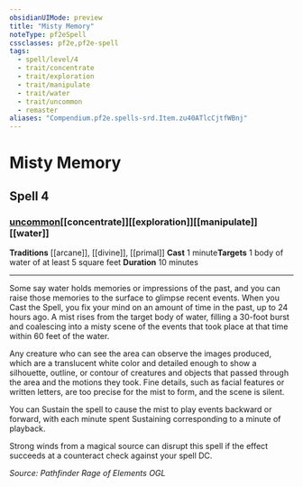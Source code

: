 ```yaml
---
obsidianUIMode: preview
title: "Misty Memory"
noteType: pf2eSpell
cssclasses: pf2e,pf2e-spell
tags:
  - spell/level/4
  - trait/concentrate
  - trait/exploration
  - trait/manipulate
  - trait/water
  - trait/uncommon
  - remaster
aliases: "Compendium.pf2e.spells-srd.Item.zu40ATlcCjtfWBnj" 
---
```

# Misty Memory   
## Spell 4
### [uncommon](uncommon "Uncommon Rarity Trait")[[concentrate]][[exploration]][[manipulate]][[water]]
**Traditions** [[arcane]], [[divine]], [[primal]]
**Cast** 1 minute**Targets** 1 body of water of at least 5 square feet
**Duration** 10 minutes
* * * 
Some say water holds memories or impressions of the past, and you can raise those memories to the surface to glimpse recent events. When you Cast the Spell, you fix your mind on an amount of time in the past, up to 24 hours ago. A mist rises from the target body of water, filling a 30-foot burst and coalescing into a misty scene of the events that took place at that time within 60 feet of the water.

Any creature who can see the area can observe the images produced, which are a translucent white color and detailed enough to show a silhouette, outline, or contour of creatures and objects that passed through the area and the motions they took. Fine details, such as facial features or written letters, are too precise for the mist to form, and the scene is silent.

You can Sustain the spell to cause the mist to play events backward or forward, with each minute spent Sustaining corresponding to a minute of playback.

Strong winds from a magical source can disrupt this spell if the effect succeeds at a counteract check against your spell DC.

*Source: Pathfinder Rage of Elements*
*OGL*